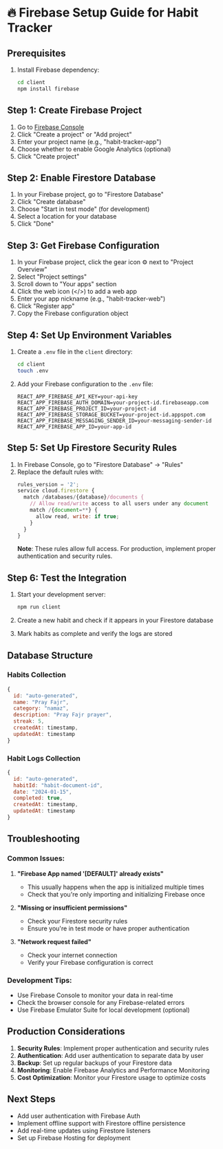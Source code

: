 # 🔥 Firebase Setup Guide for Habit Tracker

## Prerequisites
1. Install Firebase dependency:
   ```bash
   cd client
   npm install firebase
   ```

## Step 1: Create Firebase Project
1. Go to [Firebase Console](https://console.firebase.google.com/)
2. Click "Create a project" or "Add project"
3. Enter your project name (e.g., "habit-tracker-app")
4. Choose whether to enable Google Analytics (optional)
5. Click "Create project"

## Step 2: Enable Firestore Database
1. In your Firebase project, go to "Firestore Database"
2. Click "Create database"
3. Choose "Start in test mode" (for development)
4. Select a location for your database
5. Click "Done"

## Step 3: Get Firebase Configuration
1. In your Firebase project, click the gear icon ⚙️ next to "Project Overview"
2. Select "Project settings"
3. Scroll down to "Your apps" section
4. Click the web icon (</>) to add a web app
5. Enter your app nickname (e.g., "habit-tracker-web")
6. Click "Register app"
7. Copy the Firebase configuration object

## Step 4: Set Up Environment Variables
1. Create a `.env` file in the `client` directory:
   ```bash
   cd client
   touch .env
   ```

2. Add your Firebase configuration to the `.env` file:
   ```env
   REACT_APP_FIREBASE_API_KEY=your-api-key
   REACT_APP_FIREBASE_AUTH_DOMAIN=your-project-id.firebaseapp.com
   REACT_APP_FIREBASE_PROJECT_ID=your-project-id
   REACT_APP_FIREBASE_STORAGE_BUCKET=your-project-id.appspot.com
   REACT_APP_FIREBASE_MESSAGING_SENDER_ID=your-messaging-sender-id
   REACT_APP_FIREBASE_APP_ID=your-app-id
   ```

## Step 5: Set Up Firestore Security Rules
1. In Firebase Console, go to "Firestore Database" → "Rules"
2. Replace the default rules with:
   ```javascript
   rules_version = '2';
   service cloud.firestore {
     match /databases/{database}/documents {
       // Allow read/write access to all users under any document
       match /{document=**} {
         allow read, write: if true;
       }
     }
   }
   ```
   **Note**: These rules allow full access. For production, implement proper authentication and security rules.

## Step 6: Test the Integration
1. Start your development server:
   ```bash
   npm run client
   ```

2. Create a new habit and check if it appears in your Firestore database
3. Mark habits as complete and verify the logs are stored

## Database Structure

### Habits Collection
```javascript
{
  id: "auto-generated",
  name: "Pray Fajr",
  category: "namaz",
  description: "Pray Fajr prayer",
  streak: 5,
  createdAt: timestamp,
  updatedAt: timestamp
}
```

### Habit Logs Collection
```javascript
{
  id: "auto-generated",
  habitId: "habit-document-id",
  date: "2024-01-15",
  completed: true,
  createdAt: timestamp,
  updatedAt: timestamp
}
```

## Troubleshooting

### Common Issues:
1. **"Firebase App named '[DEFAULT]' already exists"**
   - This usually happens when the app is initialized multiple times
   - Check that you're only importing and initializing Firebase once

2. **"Missing or insufficient permissions"**
   - Check your Firestore security rules
   - Ensure you're in test mode or have proper authentication

3. **"Network request failed"**
   - Check your internet connection
   - Verify your Firebase configuration is correct

### Development Tips:
- Use Firebase Console to monitor your data in real-time
- Check the browser console for any Firebase-related errors
- Use Firebase Emulator Suite for local development (optional)

## Production Considerations
1. **Security Rules**: Implement proper authentication and security rules
2. **Authentication**: Add user authentication to separate data by user
3. **Backup**: Set up regular backups of your Firestore data
4. **Monitoring**: Enable Firebase Analytics and Performance Monitoring
5. **Cost Optimization**: Monitor your Firestore usage to optimize costs

## Next Steps
- Add user authentication with Firebase Auth
- Implement offline support with Firestore offline persistence
- Add real-time updates using Firestore listeners
- Set up Firebase Hosting for deployment
